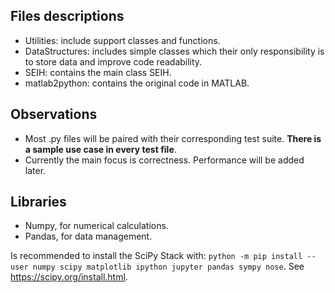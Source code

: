 ## Files descriptions
- Utilities: include support classes and functions.
- DataStructures: includes simple classes which their only responsibility is to store data and improve code readability.
- SEIH: contains the main class SEIH.
- matlab2python: contains the original code in MATLAB.

## Observations
- Most .py files will be paired with their corresponding test suite. **There is a sample use case in every test file**.
- Currently the main focus is correctness. Performance will be added later.

## Libraries
- Numpy, for numerical calculations.
- Pandas, for data management.

Is recommended to install the SciPy Stack with: `python -m pip install --user numpy scipy matplotlib ipython jupyter pandas sympy nose`. See https://scipy.org/install.html.
